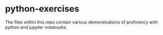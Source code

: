 # python-exercises

The files within this repo contain various demonstrations of proficency with python and jupyter notebooks.
